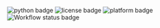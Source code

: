 ![python badge](https://img.shields.io/badge/language-python-blue)
![license badge](https://img.shields.io/badge/license-GPL--2.0--license-red)
![platform badge](https://img.shields.io/badge/platform-linux-ffa500)
![Workflow status badge](https://github.com/Test-Org-2160/Test-Repo-1/blob/main/.github/workflows/python-app.yml/badge.svg)